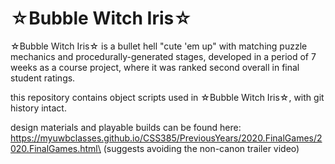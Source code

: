 # ☆Bubble Witch Iris☆
☆Bubble Witch Iris☆ is a bullet hell "cute 'em up" with matching puzzle mechanics and procedurally-generated stages,
developed in a period of 7 weeks as a course project, where it was ranked second overall in final student ratings.

this repository contains object scripts used in ☆Bubble Witch Iris☆, with git history intact.

design materials and playable builds can be found here:\
https://myuwbclasses.github.io/CSS385/PreviousYears/2020.FinalGames/2020.FinalGames.html\
(suggests avoiding the non-canon trailer video)
